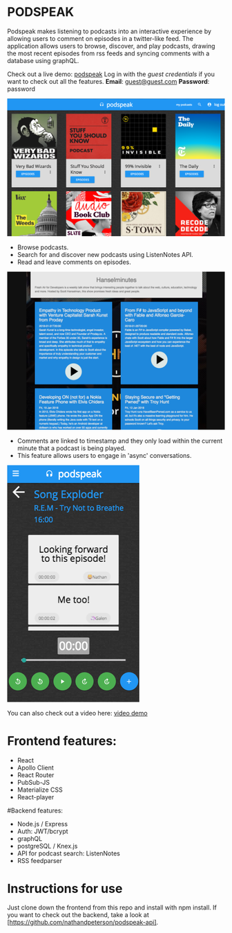 # **PODSPEAK**

Podspeak makes listening to podcasts into an interactive experience by allowing users to comment on episodes in a twitter-like feed. The application allows users to browse, discover, and play podcasts, drawing the most recent episodes from rss feeds and syncing comments with a database using graphQL.

Check out a live demo: [podspeak](http://podspeak.surge.sh)
Log in with the _guest credentials_ if you want to check out all the features.
**Email**: guest@guest.com 
**Password**: password

![](homepage.png)

* Browse podcasts.
* Search for and discover new podcasts using ListenNotes API.
* Read and leave comments on episodes.

![](episode-browser.png)

* Comments are linked to timestamp and they only load within the current minute that a podcast is being played.
* This feature allows users to engage in 'async' conversations.

![](Mobile.png)

You can also check out a video here: [video demo](https://youtu.be/IICWJmZORew)

# Frontend features:
* React
* Apollo Client
* React Router
* PubSub-JS
* Materialize CSS
* React-player

#Backend features:
* Node.js / Express
* Auth: JWT/bcrypt
* graphQL
* postgreSQL / Knex.js
* API for podcast search: ListenNotes
* RSS feedparser

# Instructions for use

Just clone down the frontend from this repo and install with npm install. If you want to check out the backend, take a look at [https://github.com/nathandpeterson/podspeak-api].
